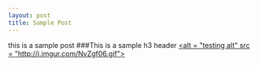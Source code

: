 ```yaml
--- 
layout: post
title: Sample Post
---
```


this is a sample post
###This is a sample h3 header
<a href= "http://i.imgur.com/NvZgf06.gif"> <alt = "testing alt" src = "http://i.imgur.com/NvZgf06.gif"> </a>